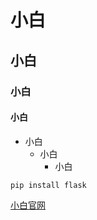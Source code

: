 # 小白
## 小白
### 小白
#### 小白
- 小白
    - 小白
        - 小白
        
`pip install flask`

[小白官网](http://www.xiaobaiit.com)
